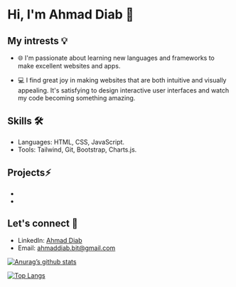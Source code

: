# Hi, I'm Ahmad Diab 👋


## My intrests 💡


 - 🌐 I'm passionate about learning new languages and frameworks to make excellent websites and apps.
  
 - 💻 I find great joy in making websites that are both intuitive and visually appealing. It's satisfying to design interactive user interfaces and watch my code becoming something amazing.

## Skills 🛠


 - Languages: HTML, CSS, JavaScript.
 - Tools: Tailwind, Git, Bootstrap, Charts.js.

## Projects⚡
 - 
 - 

## Let's connect 💬
- LinkedIn: <a href="https://www.linkedin.com/in/ahmad-diab-9854b5296/">Ahmad Diab</a>
- Email: ahmaddiab.bit@gmail.com

[![Anurag’s github stats](https://github-readme-stats.vercel.app/api?username=A-Diab1)](https://github.com/A-Diab1)

[![Top Langs](https://github-readme-stats.vercel.app/api/top-langs/?username=A-Diab1&layout=compact)](https://github.com/A-Diab1)
